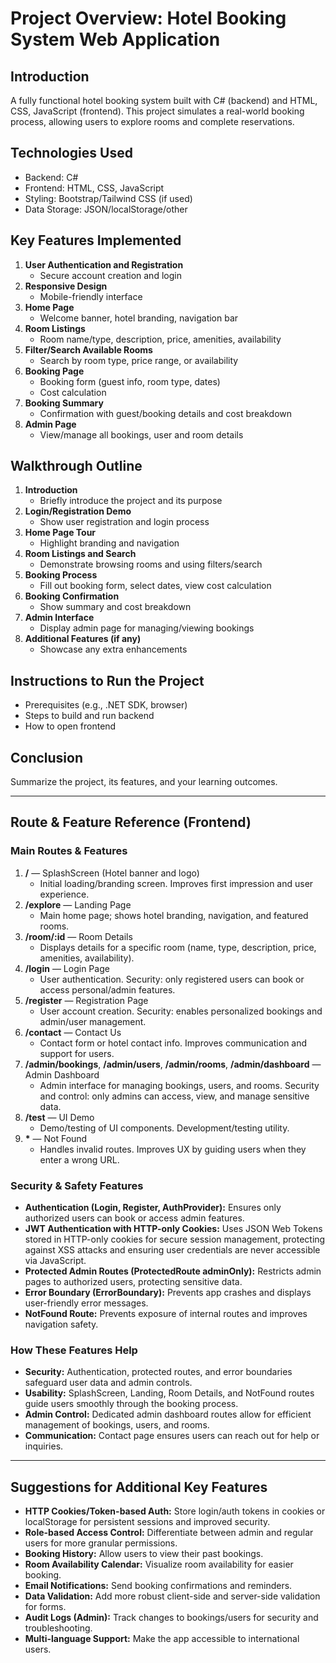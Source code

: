 # Project Overview: Hotel Booking System Web Application

## Introduction
A fully functional hotel booking system built with C# (backend) and HTML, CSS, JavaScript (frontend). This project simulates a real-world booking process, allowing users to explore rooms and complete reservations.

## Technologies Used
- Backend: C#
- Frontend: HTML, CSS, JavaScript
- Styling: Bootstrap/Tailwind CSS (if used)
- Data Storage: JSON/localStorage/other

## Key Features Implemented
1. **User Authentication and Registration**
   - Secure account creation and login
2. **Responsive Design**
   - Mobile-friendly interface
3. **Home Page**
   - Welcome banner, hotel branding, navigation bar
4. **Room Listings**
   - Room name/type, description, price, amenities, availability
5. **Filter/Search Available Rooms**
   - Search by room type, price range, or availability
6. **Booking Page**
   - Booking form (guest info, room type, dates)
   - Cost calculation
7. **Booking Summary**
   - Confirmation with guest/booking details and cost breakdown
8. **Admin Page**
   - View/manage all bookings, user and room details

## Walkthrough Outline
1. **Introduction**
   - Briefly introduce the project and its purpose
2. **Login/Registration Demo**
   - Show user registration and login process
3. **Home Page Tour**
   - Highlight branding and navigation
4. **Room Listings and Search**
   - Demonstrate browsing rooms and using filters/search
5. **Booking Process**
   - Fill out booking form, select dates, view cost calculation
6. **Booking Confirmation**
   - Show summary and cost breakdown
7. **Admin Interface**
   - Display admin page for managing/viewing bookings
8. **Additional Features (if any)**
   - Showcase any extra enhancements

## Instructions to Run the Project
- Prerequisites (e.g., .NET SDK, browser)
- Steps to build and run backend
- How to open frontend

## Conclusion
Summarize the project, its features, and your learning outcomes.

---

## Route & Feature Reference (Frontend)

### Main Routes & Features

1. **/** — SplashScreen (Hotel banner and logo)
   - Initial loading/branding screen. Improves first impression and user experience.
2. **/explore** — Landing Page
   - Main home page; shows hotel branding, navigation, and featured rooms.
3. **/room/:id** — Room Details
   - Displays details for a specific room (name, type, description, price, amenities, availability).
4. **/login** — Login Page
   - User authentication. Security: only registered users can book or access personal/admin features.
5. **/register** — Registration Page
   - User account creation. Security: enables personalized bookings and admin/user management.
6. **/contact** — Contact Us
   - Contact form or hotel contact info. Improves communication and support for users.
7. **/admin/bookings**, **/admin/users**, **/admin/rooms**, **/admin/dashboard** — Admin Dashboard
   - Admin interface for managing bookings, users, and rooms. Security and control: only admins can access, view, and manage sensitive data.
8. **/test** — UI Demo
   - Demo/testing of UI components. Development/testing utility.
9. **\*** — Not Found
   - Handles invalid routes. Improves UX by guiding users when they enter a wrong URL.

### Security & Safety Features
- **Authentication (Login, Register, AuthProvider):** Ensures only authorized users can book or access admin features.
- **JWT Authentication with HTTP-only Cookies:** Uses JSON Web Tokens stored in HTTP-only cookies for secure session management, protecting against XSS attacks and ensuring user credentials are never accessible via JavaScript.
- **Protected Admin Routes (ProtectedRoute adminOnly):** Restricts admin pages to authorized users, protecting sensitive data.
- **Error Boundary (ErrorBoundary):** Prevents app crashes and displays user-friendly error messages.
- **NotFound Route:** Prevents exposure of internal routes and improves navigation safety.

### How These Features Help
- **Security:** Authentication, protected routes, and error boundaries safeguard user data and admin controls.
- **Usability:** SplashScreen, Landing, Room Details, and NotFound routes guide users smoothly through the booking process.
- **Admin Control:** Dedicated admin dashboard routes allow for efficient management of bookings, users, and rooms.
- **Communication:** Contact page ensures users can reach out for help or inquiries.

---

## Suggestions for Additional Key Features
- **HTTP Cookies/Token-based Auth:** Store login/auth tokens in cookies or localStorage for persistent sessions and improved security.
- **Role-based Access Control:** Differentiate between admin and regular users for more granular permissions.
- **Booking History:** Allow users to view their past bookings.
- **Room Availability Calendar:** Visualize room availability for easier booking.
- **Email Notifications:** Send booking confirmations and reminders.
- **Data Validation:** Add more robust client-side and server-side validation for forms.
- **Audit Logs (Admin):** Track changes to bookings/users for security and troubleshooting.
- **Multi-language Support:** Make the app accessible to international users.
